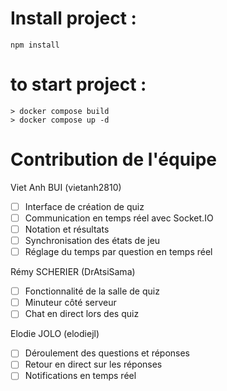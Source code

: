 # Install project : 

```shell
npm install
```

# to start project : 

```shell
> docker compose build
> docker compose up -d
```

# Contribution de l'équipe

Viet Anh BUI (vietanh2810)
- [ ] Interface de création de quiz
- [ ] Communication en temps réel avec Socket.IO
- [ ] Notation et résultats
- [ ] Synchronisation des états de jeu
- [ ] Réglage du temps par question en temps réel

Rémy SCHERIER (DrAtsiSama)
- [ ] Fonctionnalité de la salle de quiz
- [ ] Minuteur côté serveur
- [ ] Chat en direct lors des quiz

Elodie JOLO (elodiejl)
- [ ] Déroulement des questions et réponses
- [ ] Retour en direct sur les réponses
- [ ] Notifications en temps réel